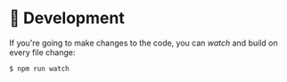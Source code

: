 # 🔧 Development

<!-- this is provisional, of course -->

If you're going to make changes to the code, you can _watch_ and build on every file change:

    $ npm run watch
